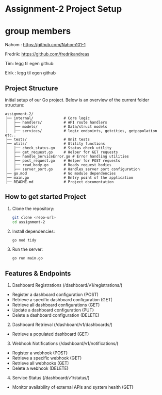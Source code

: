 # Assignment-2 Project Setup

# group members 
  Nahom : https://github.com/Nahom101-1

  Fredrik: https://github.com/fredrikandreas
  
  Tim:  legg til egen github

  Eirik : legg til egen github
## Project Structure
 initial setup of our Go project. Below is an overview of the current folder structure:

```
assignment-2/
│── internal/              # Core logic
│   ├── handlers/          # API route handlers
│   ├── models/            # Data/struct models
│   ├── services/          # logic endpoints, getcities, getpopulation etc..
│── tests/                 # Unit tests
│── utils/                 # Utility functions
│   ├── check_status.go    # Status check utility
│   ├── get_request.go     # Helper for GET requests
│   ├── handle_ServiceError.go # Error handling utilities
│   ├── post_request.go    # Helper for POST requests
│   ├── read_body.go       # Reads request bodies
│   ├── server_port.go     # Handles server port configuration
│── go.mod                 # Go module dependencies
│── main.go                # Entry point of the application
│── README.md              # Project documentation
```

## How to get started Project
1. Clone the repository:
   ```sh
   git clone <repo-url>
   cd assignment-2
   ```

2. Install dependencies:
   ```sh
   go mod tidy
   ```

3. Run the server:
   ```sh
   go run main.go
   ```

## Features & Endpoints
1. Dashboard Registrations (/dashboard/v1/registrations/)
- Register a dashboard configuration (POST)
- Retrieve a specific dashboard configuration (GET)
- Retrieve all dashboard configurations (GET)
- Update a dashboard configuration (PUT)
- Delete a dashboard configuration (DELETE)

2. Dashboard Retrieval (/dashboard/v1/dashboards/)
- Retrieve a populated dashboard (GET)

3. Webhook Notifications (/dashboard/v1/notifications/)
- Register a webhook (POST)
- Retrieve a specific webhook (GET)
- Retrieve all webhooks (GET)
- Delete a webhook (DELETE)

4. Service Status (/dashboard/v1/status/)
- Monitor availability of external APIs and system health (GET)
